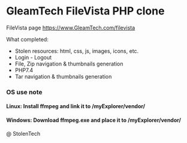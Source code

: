 # GleamTech FileVista PHP clone

FileVista page https://www.GleamTech.com/filevista

What completed:
- Stolen resources: html, css, js, images, icons, etc.
- Login - Logout
- File, Zip navigation & thumbnails generation
- PHP7.4
- Tar navigation & thumbnails generation

### OS use note
#### Linux: Install ffmpeg and link it to /myExplorer/vendor/
#### Windows: Download ffmpeg.exe and place it to /myExplorer/vendor/

@ StolenTech